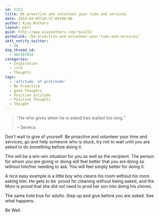```yaml
---
id: 2252
title: Be proactive and volunteer your time and services
date: 2010-04-05T10:57:04+00:00
author: Ajay Matharu
layout: post
guid: http://www.ajaymatharu.com/?p=2252
permalink: /be-proactive-and-volunteer-your-time-and-services/
aktt_notify_twitter:
  - no
dsq_thread_id:
  - 465387034
categories:
  - Inspiration
  - life
  - Thoughts
tags:
  - 'attitude  of gratitude'
  - Be Proactive
  - good Thoughts
  - Positive attitude
  - Positive Thoughts
  - Thought
---
```

> &#8220;He who gives when he is asked has waited too long.&#8221;
> 
> &#8211; Seneca

Don&#8217;t wait to give of yourself. Be proactive and volunteer your time and services, go and help someone who is stuck, try not to wait until you are asked to do something before doing it.

This will be a win-win situation for you as well as the recipient. The person for whom you are giving or doing will feel better that you are doing so without him/her needing to ask. You will feel simply better for doing it.

A nice easy example is a little boy who cleans his room without his mom asking him. He gets to be  proud for cleaning without being asked, and the Mom is proud that she did not need to prod her son into doing his chores.
  
The same hold true for adults. Step up and give before you are asked. See what happens.

Be Well.